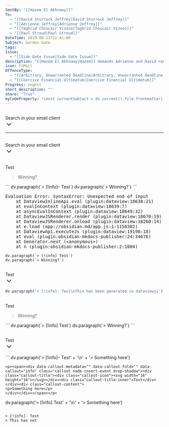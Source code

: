 ```yaml
---
SentBy: "[[Hazem El Akhnawy]]"
To:
  - "[[David Sturrock Jeffrey|David Sturrock Jeffrey]]"
  - "[[Adrienne Jeffrey|Adrienne Jeffrey]]"
  - "[[Taghrid Choucair Vizoso|Taghrid Choucair Vizoso]]"
  - "[[Paul Stroud|Paul Stroud]]"
DateTime: 2019-08-11T22:41:00
Subject: Garden Gate
tags: 
Issue:
  - "[[Side Gate Issue|Side Gate Issue]]"
description: "[[Hazem El Akhnawy|Hazem]] demands Adrienne and David redo the shareholder-agreed works to the [[Side Gate Issue|Side Gate]], threatening to hire a structural engineer if changes aren't made within 14 days."
icon: FiMail
OffenceType:
  - "[[Arbitrary, Unwarranted Deadline|Arbitrary, Unwarranted Deadline]]"
  - "[[Coercive Financial Ultimatum|Coercive Financial Ultimatum]]"
Progress: ingest
short_description: ""
share: "True"
myCodeProperty: "const currentSubject = dv.current().file.frontmatter['Subject'];const currentDateTime = dv.current().file.frontmatter['DateTime'];function gmailFormatDate(date, offset) {    const resultDate = new Date(date);    resultDate.setDate(resultDate.getDate() + offset);    return resultDate.toISOString().split('T')[0].replace(/-/g, '/');}const gmailFormattedFirstDate = currentDateTime ? gmailFormatDate(currentDateTime, -1) : `No start date`;const gmailFormattedLastDate = currentDateTime ? gmailFormatDate(currentDateTime, 1) : `No end date`;const searchFormattedDate = currentDateTime ? gmailFormatDate(currentDateTime, 0) : `No end date`;function displayFormatDate(dateString, offset) {  const dateObject = new Date(dateString);  dateObject.setDate(dateObject.getDate() + offset);  const formattedDate = [    dateObject.getDate().toString().padStart(2, '0'),    (dateObject.getMonth() + 1).toString().padStart(2, '0'),     dateObject.getFullYear()  ].join('-');  return formattedDate;}const displayFormattedFirstDate = currentDateTime ? displayFormatDate(currentDateTime, -1) : `No start date`;const displayFormattedLastDate = currentDateTime ? displayFormatDate(currentDateTime, 1) : `No end date`;const gmailSearchUrl = `https://mail.google.com/mail/u/0/#search/subject%3A(${encodeURIComponent(currentSubject)})+after%3A${encodeURIComponent(gmailFormattedFirstDate)}+before%3A${encodeURIComponent(gmailFormattedLastDate)}`;dv.paragraph(`> [!info]- Search in your email client\\n> <a href=\"${gmailSearchUrl}\">Search Gmail for \"${currentSubject}\" between ${displayFormattedFirstDate} and ${displayFormattedLastDate}</a>   \\`\\`\\`\\`\\`Subject: ${currentSubject} recieved: ${searchFormattedDate.replaceAll('/','-')}\\`\\`\\`\\`\\``);"
---
```

<p><span><div data-callout-metadata="" data-callout-fold="-" data-callout="info" class="callout is-collapsible is-collapsed node-insert-event drop-shadow"><div class="callout-title"><div class="callout-icon"><svg width="16" height="16"></svg></div><div class="callout-title-inner">Search in your email client</div><div class="callout-fold is-collapsed"><svg xmlns="http://www.w3.org/2000/svg" width="24" height="24" viewBox="0 0 24 24" fill="none" stroke="currentColor" stroke-width="2" stroke-linecap="round" stroke-linejoin="round" class="svg-icon lucide-chevron-down"><path d="m6 9 6 6 6-6"></path></svg></div></div><div class="callout-content" style="display: none;">
<p><a href="https://mail.google.com/mail/u/0/#search/subject%3A(Garden%20Gate)+after%3A2019%2F08%2F10+before%3A2019%2F08%2F12" target="_blank" rel="noopener">Search Gmail for "Garden Gate" between 10-08-2019 and 12-08-2019</a>   <code>Subject: Garden Gate recieved: 2019-08-11</code></p>
</div></div></span></p>

---
<p><span><div data-callout-metadata="" data-callout-fold="-" data-callout="info" class="callout is-collapsible is-collapsed node-insert-event drop-shadow"><div class="callout-title"><div class="callout-icon"><svg width="16" height="16"></svg></div><div class="callout-title-inner">Search in your email client</div><div class="callout-fold is-collapsed"><svg xmlns="http://www.w3.org/2000/svg" width="24" height="24" viewBox="0 0 24 24" fill="none" stroke="currentColor" stroke-width="2" stroke-linecap="round" stroke-linejoin="round" class="svg-icon lucide-chevron-down"><path d="m6 9 6 6 6-6"></path></svg></div></div><div class="callout-content" style="display: none;">
<p><a href="https://mail.google.com/mail/u/0/#search/subject%3A(Garden%20Gate)+after%3A2019%2F08%2F10+before%3A2019%2F08%2F12" target="_blank" rel="noopener">Search Gmail for "Garden Gate" between 10-08-2019 and 12-08-2019</a>   <code>Subject: Garden Gate recieved: 2019-08-11</code></p>
</div></div></span></p>

<p><span><div data-callout-metadata="" data-callout-fold="-" data-callout="info" class="callout is-collapsible node-insert-event drop-shadow"><div class="callout-title"><div class="callout-icon"><svg width="16" height="16"></svg></div><div class="callout-title-inner">Test</div></div></div></span></p><p><span><blockquote>
<p>Winning?</p>
</blockquote></span></p>
```
dv.paragraph(`> [!info]- Test`)
dv.paragraph(`> Winning?`)
```

<pre class="dataview dataview-error">Evaluation Error: SyntaxError: Unexpected end of input
    at DataviewInlineApi.eval (plugin:dataview:18638:21)
    at evalInContext (plugin:dataview:18639:7)
    at asyncEvalInContext (plugin:dataview:18649:32)
    at DataviewJSRenderer.render (plugin:dataview:18670:19)
    at DataviewJSRenderer.onload (plugin:dataview:18260:14)
    at e.load (app://obsidian.md/app.js:1:1158302)
    at DataviewApi.executeJs (plugin:dataview:19198:18)
    at eval (plugin:obsidian-mkdocs-publisher:24:34676)
    at Generator.next (&lt;anonymous&gt;)
    at n (plugin:obsidian-mkdocs-publisher:2:1084)</pre>
```
dv.paragraph(`> [!info] Test`)
dv.paragraph(`> Winning?`)
```

<p><span><div data-callout-metadata="" data-callout-fold="-" data-callout="info" class="callout is-collapsible is-collapsed node-insert-event drop-shadow"><div class="callout-title"><div class="callout-icon"><svg width="16" height="16"></svg></div><div class="callout-title-inner">Test</div><div class="callout-fold is-collapsed"><svg xmlns="http://www.w3.org/2000/svg" width="24" height="24" viewBox="0 0 24 24" fill="none" stroke="currentColor" stroke-width="2" stroke-linecap="round" stroke-linejoin="round" class="svg-icon lucide-chevron-down"><path d="m6 9 6 6 6-6"></path></svg></div></div><div class="callout-content" style="display: none;">
<p>This has been generated in dataviewjs</p>
</div></div></span></p>

```js
dv.paragraph('> [!info]- Test\nThis has been generated in dataviewjs')
```

<p><span><div data-callout-metadata="" data-callout-fold="" data-callout="info" class="callout node-insert-event drop-shadow"><div class="callout-title"><div class="callout-icon"><svg width="16" height="16"></svg></div><div class="callout-title-inner">Test</div></div></div></span></p><p><span><blockquote>
<p>Winning?</p>
</blockquote></span></p>
```
dv.paragraph(`> [!info] Test`)
dv.paragraph(`> Winning?`)
```

<p><span><div data-callout-metadata="" data-callout-fold="-" data-callout="info" class="callout is-collapsible is-collapsed node-insert-event drop-shadow"><div class="callout-title"><div class="callout-icon"><svg width="16" height="16"></svg></div><div class="callout-title-inner">Test</div><div class="callout-fold is-collapsed"><svg xmlns="http://www.w3.org/2000/svg" width="24" height="24" viewBox="0 0 24 24" fill="none" stroke="currentColor" stroke-width="2" stroke-linecap="round" stroke-linejoin="round" class="svg-icon lucide-chevron-down"><path d="m6 9 6 6 6-6"></path></svg></div></div><div class="callout-content" style="display: none;">
<p>Something here</p>
</div></div></span></p>
```
dv.paragraph('> [!info]- Test' + '\n' + '> Something here')

```
<p><span><div data-callout-metadata="" data-callout-fold="" data-callout="info" class="callout node-insert-event drop-shadow"><div class="callout-title"><div class="callout-icon"><svg width="16" height="16"></svg></div><div class="callout-title-inner">Test</div></div><div class="callout-content">
<p>Something here</p>
</div></div></span></p>
```
dv.paragraph('> [!info] Test' + '\n' + '> Something here')

```

> [!info]- Test
> This has not
